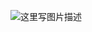 ![这里写图片描述](https://img-blog.csdn.net/20180806215438733?watermark/2/text/aHR0cHM6Ly9ibG9nLmNzZG4ubmV0L2l2eWNoZW5k/font/5a6L5L2T/fontsize/400/fill/I0JBQkFCMA==/dissolve/70)
